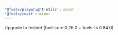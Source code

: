 ```yaml
---
'@fuels/playwright-utils': minor
'@fuels/react': minor
---
```


Upgrade to testnet (fuel-core 0.26.0 + fuels-ts 0.84.0)
